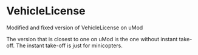 # VehicleLicense
Modified and fixed version of VehicleLicense on uMod

The version that is closest to one on uMod is the one without instant take-off. The instant take-off is just for minicopters.
